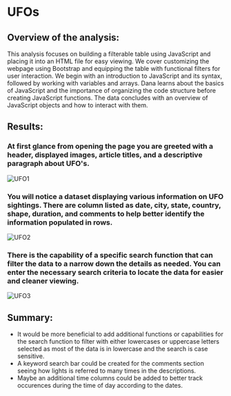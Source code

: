 # UFOs

## Overview of the analysis:
This analysis focuses on building a filterable table using JavaScript and placing it into an HTML file for easy viewing. We cover customizing the webpage using Bootstrap and equipping the table with functional filters for user interaction. We begin with an introduction to JavaScript and its syntax, followed by working with variables and arrays. Dana learns about the basics of JavaScript and the importance of organizing the code structure before creating JavaScript functions. The data concludes with an overview of JavaScript objects and how to interact with them.

## Results:
### At first glance from opening the page you are greeted with a header, displayed images, article titles, and a descriptive paragraph about UFO's.
![UFO1](https://user-images.githubusercontent.com/118647523/222353191-5f98b892-7c41-4168-8807-1f746339bcb8.png)

### You will notice a dataset displaying various information on UFO sightings. There are column listed as date, city, state, country, shape, duration, and comments to help better identify the information populated in rows.
![UFO2](https://user-images.githubusercontent.com/118647523/222353840-44498773-6cad-4f90-a889-d6910c4ba79b.png)

### There is the capability of a specific search function that can filter the data to a narrow down the details as needed. You can enter the necessary search criteria to locate the data for easier and cleaner viewing. 
![UFO3](https://user-images.githubusercontent.com/118647523/222354660-641e270e-1121-4a31-8917-0dd9da238e5c.png)

## Summary:
  * It would be more beneficial to add additional functions or capabilities for the search function to filter with either lowercases or uppercase letters selected as most of the data is in lowercase and the search is case sensitive. 
  * A keyword search bar could be created for the comments section seeing how lights is referred to many times in the descriptions.
  * Maybe an additional time columns could be added to better track occurences during the time of day according to the dates.
